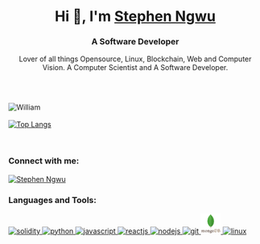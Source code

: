 <h1 align="center">Hi 👋, I'm <a href="https://lucid-bassi-8ec726.netlify.app/" target="blank"> Stephen Ngwu</a></h1>
<h3 align="center">A Software Developer</h3>
<p align="center">Lover of all things Opensource, Linux, Blockchain, Web and Computer Vision. A Computer Scientist and A Software Developer.</p>
<!--  <p align="center">
 <b>This is me:</b> If there is a way that Africa will grow rapidly, technology is the surest path. Therefore, I would really want to play a huge role in that, especially in helping African <b>youths</b>. It really triggers me to see intelligent young minds of Africa finding it difficult to work towards their tech dreams and I'm working on bridging that gap by making available the possible initiatives.</p> -->
<br>

<!--  <p align="left"> <a href="https://twitter.com/cipherep" target="blank"><img src="https://img.shields.io/twitter/follow/cipherep?logo=twitter&style=for-the-badge" alt="cipherep" /></a> </p> -->

<br>

![William](https://github-readme-stats.vercel.app/api?username=techpilot&show_icons=true&theme=blue-green)
<br>
<br>
[![Top Langs](https://github-readme-stats.vercel.app/api/top-langs/?username=techpilot&layout=compact&theme=blue-green)](https://github.com/techpilot/github-readme-stats)


<br>
<h3 align="left">Connect with me:</h3>
<p align="left">
<!-- <a href="https://twitter.com/cipherep" target="blank"><img align="center" src="https://cdn.jsdelivr.net/npm/simple-icons@3.0.1/icons/twitter.svg" alt="cipherep" height="30" width="40" /></a> -->
<a href="https://www.linkedin.com/in/stephen-ngwu-b65a77196/" target="blank"><img align="center" src="https://cdn.jsdelivr.net/npm/simple-icons@3.0.1/icons/linkedin.svg" alt="Stephen Ngwu" height="30" width="40" /></a>
</p>


<h3 align="left">Languages and Tools:</h3>
<p align="left"><a href="https://soliditylang.org/" target="_blank"> <img src="https://upload.vectorlogo.zone/logos/ethereum_solidity/images/a716e883-fdc5-44ac-b5be-64e401232a50.svg" alt="solidity"
 width="40" height="40"/> </a>
 <a href ="https://www.python.org/" target ="_blank"> <img src="https://www.vectorlogo.zone/logos/python/python-icon.svg" alt="python" width="40" height="40"/> </a> <a href="https://javascript.com/" target="_blank"> <img src="https://www.vectorlogo.zone/logos/javascript/javascript-icon.svg" alt="javascript" width="40" height="40"/> </a> <a href="https://reactjs.org" target="_blank"> <img src="https://www.vectorlogo.zone/logos/reactjs/reactjs-icon.svg" alt="reactjs" width="40" height="40"/> </a>
 </a> <a href="https://nodejs.org" target="_blank"> <img src="https://www.vectorlogo.zone/logos/nodejs/nodejs-icon.svg" alt="nodejs" width="40" height="40"/> </a><a href="https://git-scm.com/" target="_blank"> <img src="https://www.vectorlogo.zone/logos/git-scm/git-scm-icon.svg" alt="git" width="40" height="40"/> </a> <a href="https://www.mongodb.com/" target="_blank"> <img src="https://raw.githubusercontent.com/devicons/devicon/master/icons/mongodb/mongodb-original-wordmark.svg" alt="mongodb"
 width="40" height="40"/> </a> 
 </a> <a href="https://linux.org" target="_blank"> <img src="https://www.vectorlogo.zone/logos/linux/linux-icon.svg" alt="linux" width="40" height="40"/></a>
 
 </p>
<!-- https://upload.vectorlogo.zone/logos/ethereum_solidity/images/a716e883-fdc5-44ac-b5be-64e401232a50.svg -->

<!---
techpilot/techpilot is a ✨ special ✨ repository because its `README.md` (this file) appears on your GitHub profile.
You can click the Preview link to take a look at your changes.
--->
